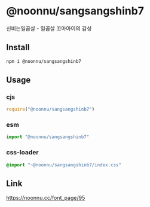 # @noonnu/sangsangshinb7
신비는일곱살 - 일곱살 꼬마아이의 감성

## Install
```sh
npm i @noonnu/sangsangshinb7
```
## Usage
### cjs
```js
require("@noonnu/sangsangshinb7")
```
### esm
```js
import "@noonnu/sangsangshinb7"
```
### css-loader
```css
@import "~@noonnu/sangsangshinb7/index.css"
```

## Link
https://noonnu.cc/font_page/95